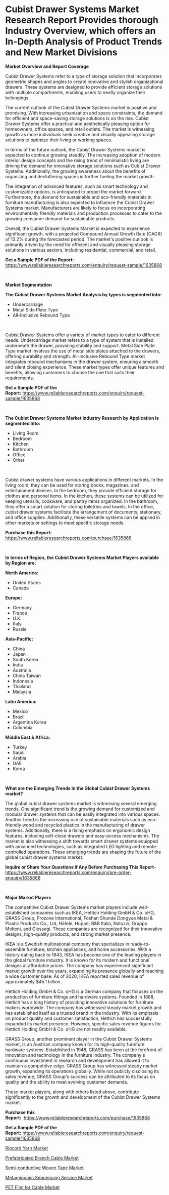 <p><h1>Cubist Drawer Systems Market Research Report Provides thorough Industry Overview, which offers an In-Depth Analysis of Product Trends and New Market Divisions</h1></p><p><strong>Market Overview and Report Coverage</strong></p>
<p><p>Cubist Drawer Systems refer to a type of storage solution that incorporates geometric shapes and angles to create innovative and stylish organizational drawers. These systems are designed to provide efficient storage solutions with multiple compartments, enabling users to neatly organize their belongings.</p><p>The current outlook of the Cubist Drawer Systems market is positive and promising. With increasing urbanization and space constraints, the demand for efficient and space-saving storage solutions is on the rise. Cubist Drawer Systems offer a practical and aesthetically pleasing option for homeowners, office spaces, and retail outlets. The market is witnessing growth as more individuals seek creative and visually appealing storage solutions to optimize their living or working spaces.</p><p>In terms of the future outlook, the Cubist Drawer Systems market is expected to continue growing steadily. The increasing adoption of modern interior design concepts and the rising trend of minimalistic living are driving the demand for innovative storage solutions such as Cubist Drawer Systems. Additionally, the growing awareness about the benefits of organizing and decluttering spaces is further fueling the market growth.</p><p>The integration of advanced features, such as smart technology and customizable options, is anticipated to propel the market forward. Furthermore, the demand for sustainable and eco-friendly materials in furniture manufacturing is also expected to influence the Cubist Drawer Systems market. Manufacturers are likely to focus on incorporating environmentally friendly materials and production processes to cater to the growing consumer demand for sustainable products.</p><p>Overall, the Cubist Drawer Systems Market is expected to experience significant growth, with a projected Compound Annual Growth Rate (CAGR) of 13.2% during the forecasted period. The market's positive outlook is primarily driven by the need for efficient and visually pleasing storage solutions in various sectors, including residential, commercial, and retail.</p></p>
<p><strong>Get a Sample PDF of the Report:</strong> <a href="https://www.reliableresearchreports.com/enquiry/request-sample/1635868">https://www.reliableresearchreports.com/enquiry/request-sample/1635868</a></p>
<p>&nbsp;</p>
<p><strong>Market Segmentation</strong></p>
<p><strong>The Cubist Drawer Systems Market Analysis by types is segmented into:</strong></p>
<p><ul><li>Undercarriage</li><li>Metal Side Plate Type</li><li>All-Inclusive Rebound Type</li></ul></p>
<p>&nbsp;</p>
<p><p>Cubist Drawer Systems offer a variety of market types to cater to different needs. Undercarriage market refers to a type of system that is installed underneath the drawer, providing stability and support. Metal Side Plate Type market involves the use of metal side plates attached to the drawers, offering durability and strength. All-Inclusive Rebound Type market integrates rebound mechanisms in the drawer system, ensuring a smooth and silent closing experience. These market types offer unique features and benefits, allowing customers to choose the one that suits their requirements.</p></p>
<p><strong>Get a Sample PDF of the Report:</strong>&nbsp;<a href="https://www.reliableresearchreports.com/enquiry/request-sample/1635868">https://www.reliableresearchreports.com/enquiry/request-sample/1635868</a></p>
<p>&nbsp;</p>
<p><strong>The Cubist Drawer Systems Market Industry Research by Application is segmented into:</strong></p>
<p><ul><li>Living Room</li><li>Bedroom</li><li>Kitchen</li><li>Bathroom</li><li>Office</li><li>Other</li></ul></p>
<p>&nbsp;</p>
<p><p>Cubist drawer systems have various applications in different markets. In the living room, they can be used for storing books, magazines, and entertainment devices. In the bedroom, they provide efficient storage for clothes and personal items. In the kitchen, these systems can be utilized for keeping utensils, cookware, and pantry items organized. In the bathroom, they offer a smart solution for storing toiletries and towels. In the office, cubist drawer systems facilitate the arrangement of documents, stationary, and office supplies. Additionally, these versatile systems can be applied in other markets or settings to meet specific storage needs.</p></p>
<p><strong>Purchase this Report:</strong>&nbsp; <a href="https://www.reliableresearchreports.com/purchase/1635868">https://www.reliableresearchreports.com/purchase/1635868</a></p>
<p>&nbsp;</p>
<p><strong>In terms of Region, the Cubist Drawer Systems Market Players available by Region are:</strong></p>
<p>
    <p> <strong> North America: </strong>
        <ul>
            <li>United States</li>
            <li>Canada</li>
        </ul>
        </p> 
    <p> <strong> Europe: </strong>
        <ul>
            <li>Germany</li>
            <li>France</li>
            <li>U.K.</li>
            <li>Italy</li>
            <li>Russia</li>
        </ul>
        </p> 
    <p> <strong> Asia-Pacific: </strong>
        <ul>
            <li>China</li>
            <li>Japan</li>
            <li>South Korea</li>
            <li>India</li>
            <li>Australia</li>
            <li>China Taiwan</li>
            <li>Indonesia</li>
            <li>Thailand</li>
            <li>Malaysia</li>
        </ul>
        </p> 
    <p> <strong> Latin America: </strong>
        <ul>
            <li>Mexico</li>
            <li>Brazil</li>
            <li>Argentina Korea</li>
            <li>Colombia</li>
        </ul>
        </p> 
    <p> <strong> Middle East & Africa: </strong>
        <ul>
            <li>Turkey</li>
            <li>Saudi</li>
            <li>Arabia</li>
            <li>UAE</li>
            <li>Korea</li>
        </ul>
    </p>
    </p>
<p>&nbsp;</p>
<p><strong>What are the Emerging Trends in the Global Cubist Drawer Systems market?</strong></p>
<p><p>The global cubist drawer systems market is witnessing several emerging trends. One significant trend is the growing demand for customized and modular drawer systems that can be easily integrated into various spaces. Another trend is the increasing use of sustainable materials such as eco-friendly wood and recycled plastics in the manufacturing of drawer systems. Additionally, there is a rising emphasis on ergonomic design features, including soft-close drawers and easy-access mechanisms. The market is also witnessing a shift towards smart drawer systems equipped with advanced technologies, such as integrated LED lighting and remote-controlled operations. These emerging trends are shaping the future of the global cubist drawer systems market.</p></p>
<p><strong>Inquire or Share Your Questions If Any Before Purchasing This Report</strong>- <a href="https://www.reliableresearchreports.com/enquiry/pre-order-enquiry/1635868">https://www.reliableresearchreports.com/enquiry/pre-order-enquiry/1635868</a></p>
<p>&nbsp;</p>
<p><strong>Major Market Players</strong></p>
<p><p>The competitive Cubist Drawer Systems market players include well-established companies such as IKEA, Hettich Holding GmbH & Co. oHG, GRASS Group, Prozone International, Foshan Shunde Dongyue Metal & Plastic Products Co., Ltd, Häfele, Huppe, B&B Italia, Natuzzi, Gruppo Molteni, and Giessegi. These companies are recognized for their innovative designs, high-quality products, and strong market presence. </p><p>IKEA is a Swedish multinational company that specializes in ready-to-assemble furniture, kitchen appliances, and home accessories. With a history dating back to 1943, IKEA has become one of the leading players in the global furniture industry. It is known for its modern and functional designs at affordable prices. The company has experienced significant market growth over the years, expanding its presence globally and reaching a wide customer base. As of 2020, IKEA reported sales revenue of approximately $45.1 billion.</p><p>Hettich Holding GmbH & Co. oHG is a German company that focuses on the production of furniture fittings and hardware systems. Founded in 1888, Hettich has a long history of providing innovative solutions for furniture makers worldwide. The company has witnessed steady market growth and has established itself as a trusted brand in the industry. With its emphasis on product quality and customer satisfaction, Hettich has successfully expanded its market presence. However, specific sales revenue figures for Hettich Holding GmbH & Co. oHG are not readily available.</p><p>GRASS Group, another prominent player in the Cubist Drawer Systems market, is an Austrian company known for its high-quality furniture hardware systems. Established in 1948, GRASS has been at the forefront of innovation and technology in the furniture industry. The company's continuous investment in research and development has allowed it to maintain a competitive edge. GRASS Group has witnessed steady market growth, expanding its operations globally. While not publicly disclosing its sales revenue, GRASS Group's success can be attributed to its focus on quality and the ability to meet evolving customer demands.</p><p>These market players, along with others listed above, contribute significantly to the growth and development of the Cubist Drawer Systems market.</p></p>
<p><strong>Purchase this Report:</strong>&nbsp;&nbsp;<a href="https://www.reliableresearchreports.com/purchase/1635868">https://www.reliableresearchreports.com/purchase/1635868</a></p>
<p></p>
<p><strong>Get a Sample PDF of the Report:</strong>&nbsp;<a href="https://www.reliableresearchreports.com/enquiry/request-sample/1635868">https://www.reliableresearchreports.com/enquiry/request-sample/1635868</a></p>
<p><p><a href="https://www.linkedin.com/pulse/ripcord-yarn-market-challenges-opportunities-growth-drivers-rleie/">Ripcord Yarn Market</a></p><p><a href="https://medium.com/@shanieprice69879/prefabricated-branch-cable-market-size-growth-forecast-2023-2030-f55052b758ac">Prefabricated Branch Cable Market</a></p><p><a href="https://www.linkedin.com/pulse/semi-conductive-woven-tape-market-share-amp-new-trends-analysis-uewye/">Semi-conductive Woven Tape Market</a></p><p><a href="https://medium.com/@samirmayert107/metagenomic-sequencing-service-market-size-cagr-trends-2024-2030-3b267f0b1fa0">Metagenomic Sequencing Service Market</a></p><p><a href="https://www.linkedin.com/pulse/pet-film-cable-market-research-report-provides-thorough-industry-aepde/">PET Film for Cable Market</a></p></p>